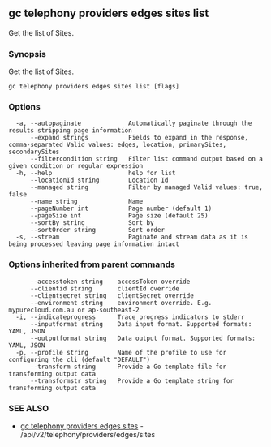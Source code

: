 ## gc telephony providers edges sites list

Get the list of Sites.

### Synopsis

Get the list of Sites.

```
gc telephony providers edges sites list [flags]
```

### Options

```
  -a, --autopaginate             Automatically paginate through the results stripping page information
      --expand strings           Fields to expand in the response, comma-separated Valid values: edges, location, primarySites, secondarySites
      --filtercondition string   Filter list command output based on a given condition or regular expression
  -h, --help                     help for list
      --locationId string        Location Id
      --managed string           Filter by managed Valid values: true, false
      --name string              Name
      --pageNumber int           Page number (default 1)
      --pageSize int             Page size (default 25)
      --sortBy string            Sort by
      --sortOrder string         Sort order
  -s, --stream                   Paginate and stream data as it is being processed leaving page information intact
```

### Options inherited from parent commands

```
      --accesstoken string    accessToken override
      --clientid string       clientId override
      --clientsecret string   clientSecret override
      --environment string    environment override. E.g. mypurecloud.com.au or ap-southeast-2
  -i, --indicateprogress      Trace progress indicators to stderr
      --inputformat string    Data input format. Supported formats: YAML, JSON
      --outputformat string   Data output format. Supported formats: YAML, JSON
  -p, --profile string        Name of the profile to use for configuring the cli (default "DEFAULT")
      --transform string      Provide a Go template file for transforming output data
      --transformstr string   Provide a Go template string for transforming output data
```

### SEE ALSO

* [gc telephony providers edges sites](gc_telephony_providers_edges_sites.html)	 - /api/v2/telephony/providers/edges/sites


